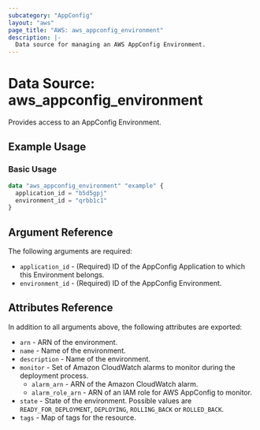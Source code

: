 ```yaml
---
subcategory: "AppConfig"
layout: "aws"
page_title: "AWS: aws_appconfig_environment"
description: |-
  Data source for managing an AWS AppConfig Environment.
---
```


# Data Source: aws_appconfig_environment

Provides access to an AppConfig Environment.

## Example Usage

### Basic Usage

```terraform
data "aws_appconfig_environment" "example" {
  application_id = "b5d5gpj"
  environment_id = "qrbb1c1"
}
```

## Argument Reference

The following arguments are required:

* `application_id` - (Required) ID of the AppConfig Application to which this Environment belongs.
* `environment_id` - (Required) ID of the AppConfig Environment.

## Attributes Reference

In addition to all arguments above, the following attributes are exported:

* `arn` - ARN of the environment.
* `name` - Name of the environment.
* `description` - Name of the environment.
* `monitor` - Set of Amazon CloudWatch alarms to monitor during the deployment process.
    * `alarm_arn` - ARN of the Amazon CloudWatch alarm.
    * `alarm_role_arn` - ARN of an IAM role for AWS AppConfig to monitor.
* `state` - State of the environment. Possible values are `READY_FOR_DEPLOYMENT`, `DEPLOYING`, `ROLLING_BACK`
  or `ROLLED_BACK`.
* `tags` - Map of tags for the resource.
